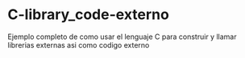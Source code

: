 # C-library_code-externo
Ejemplo completo de como usar el lenguaje C para construir y llamar librerias externas asi como codigo externo

